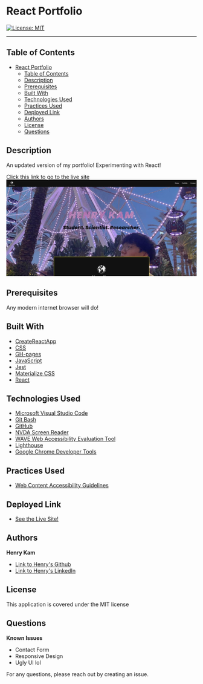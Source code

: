 # React Portfolio

[![License: MIT](https://img.shields.io/badge/License-MIT-yellow.svg)](https://opensource.org/licenses/MIT)

---

## Table of Contents

- [React Portfolio](#react-portfolio)
  - [Table of Contents](#table-of-contents)
  - [Description](#description)
  - [Prerequisites](#prerequisites)
  - [Built With](#built-with)
  - [Technologies Used](#technologies-used)
  - [Practices Used](#practices-used)
  - [Deployed Link](#deployed-link)
  - [Authors](#authors)
  - [License](#license)
  - [Questions](#questions)
  

## Description

An updated version of my portfolio! Experimenting with React!


[Click this link to go to the live site](https://gulpinhenry.github.io/react-portfolio)
 <br />
![Screenshot of webpage](./src/images/Capture.JPG)



## Prerequisites
Any modern internet browser will do!

## Built With


* [CreateReactApp](https://github.com/facebook/create-react-app)
* [CSS](https://developer.mozilla.org/en-US/docs/Web/CSS)
* [GH-pages](https://github.com/tschaub/gh-pages)
* [JavaScript](https://developer.mozilla.org/en-US/docs/Web/JavaScript)
* [Jest](https://jestjs.io/)
* [Materialize CSS](https://materializecss.com/)
* [React](https://reactjs.org/)

## Technologies Used

* [Microsoft Visual Studio Code](https://code.visualstudio.com/)
* [Git Bash](https://git-scm.com/downloads)
* [GitHub](https://github.com/)
* [NVDA Screen Reader](https://www.nvaccess.org/)
* [WAVE Web Accessibility Evaluation Tool](https://wave.webaim.org/)
* [Lighthouse](https://developers.google.com/web/tools/lighthouse/)
* [Google Chrome Developer Tools](https://developer.chrome.com/docs/devtools/)

## Practices Used

* [Web Content Accessibility Guidelines](https://www.w3.org/WAI/standards-guidelines/wcag/)

## Deployed Link

* [See the Live Site!](https://gulpinhenry.github.io/react-portfolio)

## Authors


**Henry Kam**

- [Link to Henry's Github](https://github.com/gulpinhenry)
- [Link to Henry's LinkedIn](https://www.linkedin.com/in/kamhenry/)

## License

This application is covered under the MIT license

## Questions

**Known Issues**
- Contact Form
- Responsive Design
- Ugly UI lol


For any questions, please reach out by creating an issue.
